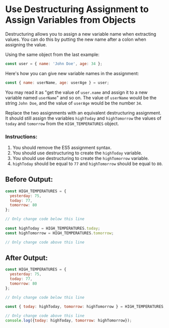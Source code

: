 # Use Destructuring Assignment to Assign Variables from Objects

Destructuring allows you to assign a new variable name when extracting values. You can do this by putting the new name after a colon when assigning the value.

Using the same object from the last example:

```javascript
const user = { name: 'John Doe', age: 34 };
```

Here's how you can give new variable names in the assignment:

```javascript
const { name: userName, age: userAge } = user;
```

You may read it as "get the value of `user.name` and assign it to a new variable named `userName`" and so on. The value of `userName` would be the string `John Doe`, and the value of `userAge` would be the number `34`.

Replace the two assignments with an equivalent destructuring assignment. It should still assign the variables `highToday` and `highTomorrow` the values of `today` and `tomorrow` from the `HIGH_TEMPERATURES` object.

### Instructions:
1. You should remove the ES5 assignment syntax.
2. You should use destructuring to create the `highToday` variable.
3. You should use destructuring to create the `highTomorrow` variable.
4. `highToday` should be equal to `77` and `highTomorrow` should be equal to `80`.

## Before Output:
```javascript
const HIGH_TEMPERATURES = {
  yesterday: 75,
  today: 77,
  tomorrow: 80
};

// Only change code below this line
  
const highToday = HIGH_TEMPERATURES.today;
const highTomorrow = HIGH_TEMPERATURES.tomorrow; 

// Only change code above this line
```

## After Output:
```javascript
const HIGH_TEMPERATURES = {
  yesterday: 75,
  today: 77,
  tomorrow: 80
};

// Only change code below this line
  
const { today: highToday, tomorrow: highTomorrow } = HIGH_TEMPERATURES; 

// Only change code above this line
console.log({today: highToday, tomorrow: highTomorrow});
```